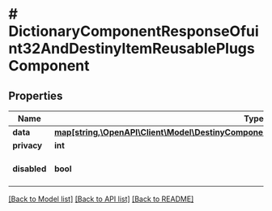 # # DictionaryComponentResponseOfuint32AndDestinyItemReusablePlugsComponent

## Properties

Name | Type | Description | Notes
------------ | ------------- | ------------- | -------------
**data** | [**map[string,\OpenAPI\Client\Model\DestinyComponentsItemsDestinyItemReusablePlugsComponent]**](DestinyComponentsItemsDestinyItemReusablePlugsComponent.md) |  | [optional]
**privacy** | **int** |  | [optional]
**disabled** | **bool** | If true, this component is disabled. | [optional]

[[Back to Model list]](../../README.md#models) [[Back to API list]](../../README.md#endpoints) [[Back to README]](../../README.md)
